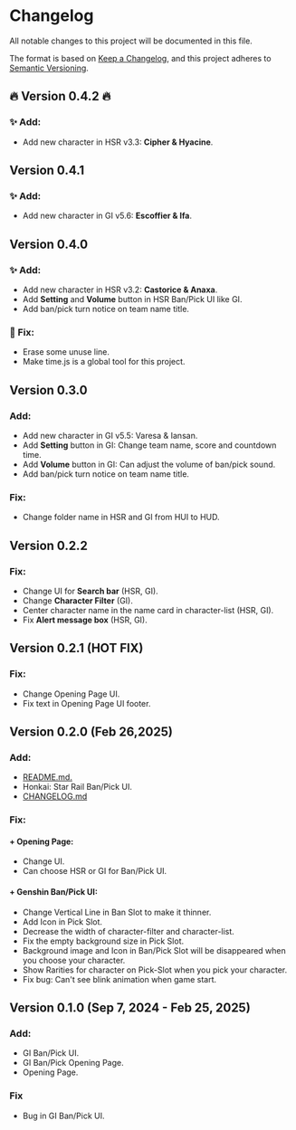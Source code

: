 # Changelog

All notable changes to this project will be documented in this file.

The format is based on [Keep a Changelog](https://keepachangelog.com/en/1.1.0/),
and this project adheres to [Semantic Versioning](https://semver.org/spec/v2.0.0.html).

## 🔥 Version 0.4.2 🔥
### ✨ Add: 
- Add new character in HSR v3.3: **Cipher & Hyacine**.

##  Version 0.4.1 
### ✨ Add: 
- Add new character in GI v5.6: **Escoffier & Ifa**.

##  Version 0.4.0 
### ✨ Add: 
- Add new character in HSR v3.2: **Castorice & Anaxa**.
- Add **Setting** and **Volume** button in HSR Ban/Pick UI like GI.
- Add ban/pick turn notice on team name title.

### 🔧 Fix:
- Erase some unuse line.
- Make time.js is a global tool for this project. 

## Version 0.3.0
### Add:
- Add new character in GI v5.5: Varesa & Iansan.
- Add **Setting** button in GI: Change team name, score and countdown time.
- Add **Volume** button in GI: Can adjust the volume of ban/pick sound.
- Add ban/pick turn notice on team name title.

### Fix:
- Change folder name in HSR and GI from HUI to HUD.

## Version 0.2.2
### Fix:
- Change UI for **Search bar** (HSR, GI).
- Change **Character Filter** (GI).
- Center character name in the name card in character-list (HSR, GI).
- Fix **Alert message box** (HSR, GI).

## Version 0.2.1 (HOT FIX)
### Fix:
- Change Opening Page UI.
- Fix text in Opening Page UI footer.

## Version 0.2.0 (Feb 26,2025)
### Add:
+ [README.md.](README.md)
+ Honkai: Star Rail Ban/Pick UI.
+ [CHANGELOG.md](CHANGELOG.md)

### Fix:
#### + Opening Page: 
- Change UI.
- Can choose HSR or GI for Ban/Pick UI.
#### + Genshin Ban/Pick UI: 
- Change Vertical Line in Ban Slot to make it thinner.
- Add Icon in Pick Slot.
- Decrease the width of character-filter and character-list.
- Fix the empty background size in Pick Slot.
- Background image and Icon in Ban/Pick Slot will be disappeared when you choose your character.
- Show Rarities for character on Pick-Slot when you pick your character. 
- Fix bug: Can't see blink animation when game start.

## Version 0.1.0 (Sep 7, 2024 - Feb 25, 2025)
### Add:
+ GI Ban/Pick UI.
+ GI Ban/Pick Opening Page.
+ Opening Page.

### Fix
+ Bug in GI Ban/Pick UI.